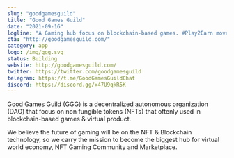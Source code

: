 ```yaml
---
slug: "goodgamesguild"
title: "Good Games Guild"
date: "2021-09-16"
logline: "A Gaming hub focus on blockchain-based games. #Play2Earn movement! Metaverse for the living"
cta: "http://goodgamesguild.com/"
category: app
logo: /img/ggg.svg
status: Building
website: http://goodgamesguild.com/
twitter: https://twitter.com/goodgamesguild
telegram: https://t.me/GoodGamesGuildChat
discord: https://discord.gg/x47U9qkR5K
---
```


Good Games Guild (GGG) is a decentralized autonomous organization (DAO) that focus on non fungible tokens (NFTs) that oftenly used in blockchain-based games & virtual product.

We believe the future of gaming will be on the NFT & Blockchain technology, so we carry the mission to become the biggest hub for virtual world economy, NFT Gaming Community and Marketplace.
